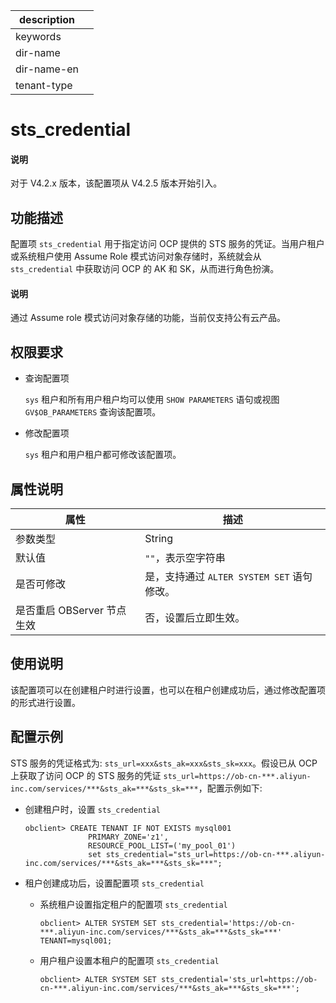 |description||
|---|---|
|keywords||
|dir-name||
|dir-name-en||
|tenant-type||

# sts_credential

<main id="notice" type='explain'>
<h4>说明</h4>
<p>对于 V4.2.x 版本，该配置项从 V4.2.5 版本开始引入。</p>
</main>

## 功能描述

配置项 `sts_credential` 用于指定访问 OCP 提供的 STS 服务的凭证。当用户租户或系统租户使用 Assume Role 模式访问对象存储时，系统就会从 `sts_credential` 中获取访问 OCP 的 AK 和 SK，从而进行角色扮演。

<main id="notice" type='explain'>
<h4>说明</h4>
<p>通过 Assume role 模式访问对象存储的功能，当前仅支持公有云产品。</p>
</main>

## 权限要求

* 查询配置项

  `sys` 租户和所有用户租户均可以使用 `SHOW PARAMETERS` 语句或视图 `GV$OB_PARAMETERS` 查询该配置项。

* 修改配置项

  `sys` 租户和用户租户都可修改该配置项。

## 属性说明

|      **属性**      |   **描述**   |
|--------------------|--------------|
| 参数类型             | String         |
| 默认值               | `""`，表示空字符串      |
| 是否可修改           | 是，支持通过 `ALTER SYSTEM SET` 语句修改。|
| 是否重启 OBServer 节点生效 | 否，设置后立即生效。     |

## 使用说明

该配置项可以在创建租户时进行设置，也可以在租户创建成功后，通过修改配置项的形式进行设置。

## 配置示例 

STS 服务的凭证格式为: `sts_url=xxx&sts_ak=xxx&sts_sk=xxx`。假设已从 OCP 上获取了访问 OCP 的 STS 服务的凭证 `sts_url=https://ob-cn-***.aliyun-inc.com/services/***&sts_ak=***&sts_sk=***`，配置示例如下:

* 创建租户时，设置 `sts_credential`

  ```shell
  obclient> CREATE TENANT IF NOT EXISTS mysql001 
                PRIMARY_ZONE='z1', 
                RESOURCE_POOL_LIST=('my_pool_01')
                set sts_credential="sts_url=https://ob-cn-***.aliyun-inc.com/services/***&sts_ak=***&sts_sk=***";
  ```

* 租户创建成功后，设置配置项 `sts_credential`

  * 系统租户设置指定租户的配置项 `sts_credential`

    ```shell
    obclient> ALTER SYSTEM SET sts_credential='https://ob-cn-***.aliyun-inc.com/services/***&sts_ak=***&sts_sk=***' TENANT=mysql001;
    ```

  * 用户租户设置本租户的配置项 `sts_credential`

    ```shell
    obclient> ALTER SYSTEM SET sts_credential='sts_url=https://ob-cn-***.aliyun-inc.com/services/***&sts_ak=***&sts_sk=***';
    ```
